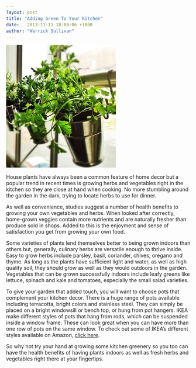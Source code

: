 ```yaml
---
layout: post
title: "Adding Green To Your Kitchen"
date:   2013-11-11 18:08:06 +1000
author: "Warrick Sullivan"
---
```

  <div class="post-image"><img width="300" height="336" src=
  "/wp-content/uploads/2013/11/kitchen-plants-sm.jpg" class=
  "attachment-post-thumb wp-post-image" alt="Kitchen Greenery" /></div><!--post-image-->

  <p>House plants have always been a common feature of home decor but a popular trend in
  recent times is growing herbs and vegetables right in the kitchen so they are close at
  hand when cooking. No more stumbling around the garden in the dark, trying to locate
  herbs to use for dinner.</p>

  <p>As well as convenience, studies suggest a number of health benefits to growing your
  own vegetables and herbs. When looked after correctly, home-grown veggies contain more
  nutrients and are naturally fresher than produce sold in shops. Added to this is the
  enjoyment and sense of satisfaction you get from growing your own food.</p>

  <p>Some varieties of plants lend themselves better to being grown indoors than others
  but, generally, culinary herbs are versatile enough to thrive inside. Easy to grow
  herbs include parsley, basil, coriander, chives, oregano and thyme. As long as the
  plants have sufficient light and water, as well as high quality soil, they should grow
  as well as they would outdoors in the garden. Vegetables that can be grown successfully
  indoors include leafy greens like lettuce, spinach and kale and tomatoes, especially
  the small salad varieties.</p>

  <p>To give your garden that added touch, you will want to choose pots that complement
  your kitchen decor. There is a huge range of pots available including terracotta,
  bright colors and stainless steel. They can simply be placed on a bright windowsill or
  bench top, or hung from pot hangers. IKEA make different styles of pots that hang from
  rods, which can be suspended inside a window frame. These can look great when you can
  have more than one row of pots on the same window. To check out some of IKEA&rsquo;s
  different styles available on Amazon, <a href="http://amzn.to/1hAP3QO" rel=
  "nofollow">click here</a>.</p>

  <p>So why not try your hand at growing some kitchen greenery so you too can have the
  health benefits of having plants indoors as well as fresh herbs and vegetables right
  there at your fingertips.</p>
